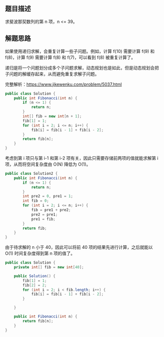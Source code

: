 ## 题目描述

求斐波那契数列的第 n 项，n <= 39。

## 解题思路

如果使用递归求解，会重复计算一些子问题。例如，计算 f(10) 需要计算 f(9) 和 f(8)，计算 f(9) 需要计算 f(8) 和 f(7)，可以看到 f(8) 被重复计算了。


递归是将一个问题划分成多个子问题求解，动态规划也是如此，但是动态规划会把子问题的解缓存起来，从而避免重复求解子问题。

完整解析：https://www.jikewenku.com/problem/5037.html

```java
public class Solution {
    public int Fibonacci(int n) {
        if (n <= 1) {
            return n;
        }
        int[] fib = new int[n + 1];
        fib[1] = 1;
        for (int i = 2; i <= n; i++) {
            fib[i] = fib[i - 1] + fib[i - 2];
        }
        return fib[n];
    }
}
```
考虑到第 i 项只与第 i-1 和第 i-2 项有关，因此只需要存储前两项的值就能求解第 i 项，从而将空间复杂度由 O(N) 降低为 O(1)。

```java
public class Solution2 {
    public int Fibonacci(int n) {
        if (n <= 1) {
            return n;
        }
        int pre2 = 0, pre1 = 1;
        int fib = 0;
        for (int i = 2; i <= n; i++) {
            fib = pre1 + pre2;
            pre2 = pre1;
            pre1 = fib;
        }
        return fib;
    }
}
```

由于待求解的 n 小于 40，因此可以将前 40 项的结果先进行计算，之后就能以 O(1) 时间复杂度得到第 n 项的值了。


```java
public class Solution {
    private int[] fib = new int[40];

    public Solution() {
        fib[1] = 1;
        fib[2] = 2;
        for (int i = 2; i < fib.length; i++) {
            fib[i] = fib[i - 1] + fib[i - 2];
        }

    }

    public int Fibonacci(int n) {
        return fib[n];
    }
}
```